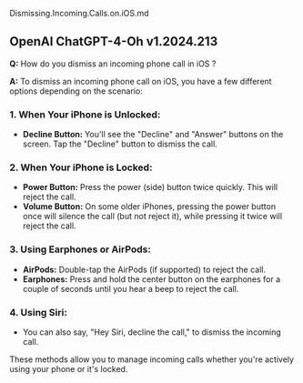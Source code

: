 Dismissing.Incoming.Calls.on.iOS.md

## OpenAI ChatGPT-4-Oh v1.2024.213

**Q:** How do you dismiss an incoming phone call in iOS ?

**A:** To dismiss an incoming phone call on iOS, you have a few different options depending on the scenario:

### 1. **When Your iPhone is Unlocked:**
   - **Decline Button:** You'll see the "Decline" and "Answer" buttons on the screen. Tap the "Decline" button to dismiss the call.

### 2. **When Your iPhone is Locked:**
   - **Power Button:** Press the power (side) button twice quickly. This will reject the call.
   - **Volume Button:** On some older iPhones, pressing the power button once will silence the call (but not reject it), while pressing it twice will reject the call.

### 3. **Using Earphones or AirPods:**
   - **AirPods:** Double-tap the AirPods (if supported) to reject the call.
   - **Earphones:** Press and hold the center button on the earphones for a couple of seconds until you hear a beep to reject the call.

### 4. **Using Siri:**
   - You can also say, "Hey Siri, decline the call," to dismiss the incoming call.

These methods allow you to manage incoming calls whether you're actively using your phone or it's locked.
